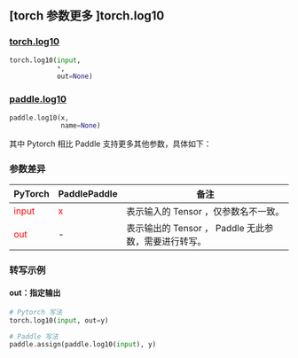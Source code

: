 ## [torch 参数更多 ]torch.log10
### [torch.log10](https://pytorch.org/docs/stable/generated/torch.log10.html?highlight=log10#torch.log10)

```python
torch.log10(input,
            *,
            out=None)
```

### [paddle.log10](https://www.paddlepaddle.org.cn/documentation/docs/zh/api/paddle/log10_cn.html#log10)

```python
paddle.log10(x,
             name=None)
```

其中 Pytorch 相比 Paddle 支持更多其他参数，具体如下：
### 参数差异
| PyTorch       | PaddlePaddle | 备注                                                   |
| ------------- | ------------ | ------------------------------------------------------ |
| <font color='red'> input </font> | <font color='red'> x </font> | 表示输入的 Tensor ，仅参数名不一致。  |
| <font color='red'> out </font> | -  | 表示输出的 Tensor ， Paddle 无此参数，需要进行转写。    |


### 转写示例
#### out：指定输出
```python
# Pytorch 写法
torch.log10(input, out=y)

# Paddle 写法
paddle.assign(paddle.log10(input), y)
```
